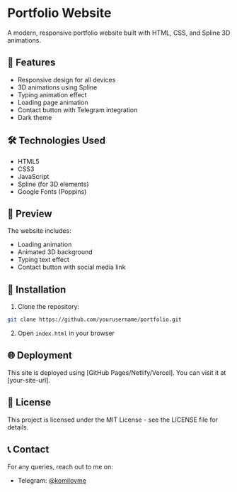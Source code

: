 # Portfolio Website

A modern, responsive portfolio website built with HTML, CSS, and Spline 3D animations.

## 🚀 Features

- Responsive design for all devices
- 3D animations using Spline
- Typing animation effect
- Loading page animation
- Contact button with Telegram integration
- Dark theme

## 🛠️ Technologies Used

- HTML5
- CSS3
- JavaScript
- Spline (for 3D elements)
- Google Fonts (Poppins)

## 📱 Preview

The website includes:

- Loading animation
- Animated 3D background
- Typing text effect
- Contact button with social media link

## 🔧 Installation

1. Clone the repository:

```bash
git clone https://github.com/yourusername/portfolio.git
```

2. Open `index.html` in your browser

## 🌐 Deployment

This site is deployed using [GitHub Pages/Netlify/Vercel]. You can visit it at [your-site-url].

## 📄 License

This project is licensed under the MIT License - see the LICENSE file for details.

## 📞 Contact

For any queries, reach out to me on:

- Telegram: [@komilovme](https://t.me/komilovme)
